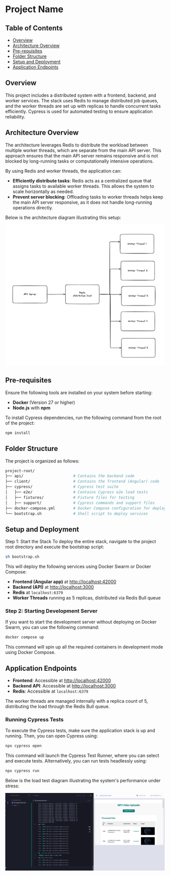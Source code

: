 # Project Name

## Table of Contents

- [Overview](#overview)
- [Architecture Overview](#architecture-overview)
- [Pre-requisites](#pre-requisites)
- [Folder Structure](#folder-structure)
- [Setup and Deployment](#setup-and-deployment)
- [Application Endpoints](#application-endpoints)

## Overview

This project includes a distributed system with a frontend, backend, and worker services. The stack uses Redis to manage distributed job queues, and the worker threads are set up with replicas to handle concurrent tasks efficiently. Cypress is used for automated testing to ensure application reliability.

## Architecture Overview

The architecture leverages Redis to distribute the workload between multiple worker threads, which are separate from the main API server. This approach ensures that the main API server remains responsive and is not blocked by long-running tasks or computationally intensive operations.

By using Redis and worker threads, the application can:

- **Efficiently distribute tasks**: Redis acts as a centralized queue that assigns tasks to available worker threads. This allows the system to scale horizontally as needed.
- **Prevent server blocking**: Offloading tasks to worker threads helps keep the main API server responsive, as it does not handle long-running operations directly.

Below is the architecture diagram illustrating this setup:

![Architecture Diagram](docs/architect.jpeg)

## Pre-requisites

Ensure the following tools are installed on your system before starting:

- **Docker** (Version 27 or higher)
- **Node.js** with **npm**

To install Cypress dependencies, run the following command from the root of the project:

```bash
npm install
```

## Folder Structure

The project is organized as follows:

```bash
project-root/
├── api/                      # Contains the backend code
├── client/                   # Contains the frontend (Angular) code
├── cypress/                  # Cypress test suite
│   ├── e2e/                  # Contains Cypress e2e load tests
│   ├── fixtures/             # Fixture files for testing
│   ├── support/              # Cypress commands and support files
├── docker-compose.yml        # Docker Compose configuration for deploying services
└── bootstrap.sh              # Shell script to deploy services

```

## Setup and Deployment

Step 1: Start the Stack
To deploy the entire stack, navigate to the project root directory and execute the bootstrap script:

```bash
sh bootstrap.sh
```

This will deploy the following services using Docker Swarm or Docker Compose:

- **Frontend (Angular app)** at [http://localhost:42000](http://localhost:42000)
- **Backend (API)** at [http://localhost:3000](http://localhost:3000)
- **Redis** at `localhost:6379`
- **Worker Threads** running as 5 replicas, distributed via Redis Bull queue

### Step 2: Starting Development Server

If you want to start the development server without deploying on Docker Swarm, you can use the following command:

```bash
docker compose up
```

This command will spin up all the required containers in development mode using Docker Compose.

## Application Endpoints

- **Frontend**: Accessible at [http://localhost:42000](http://localhost:42000)
- **Backend API**: Accessible at [http://localhost:3000](http://localhost:3000)
- **Redis**: Accessible at `localhost:6379`

The worker threads are managed internally with a replica count of 5, distributing the load through the Redis Bull queue.

### Running Cypress Tests

To execute the Cypress tests, make sure the application stack is up and running. Then, you can open Cypress using:

```bash
npx cypress open
```

This command will launch the Cypress Test Runner, where you can select and execute tests. Alternatively, you can run tests headlessly using:

```bash
npx cypress run
```

Below is the load test diagram illustrating the system's performance under stress:

![Load Test Diagram](docs/load-test.png)
